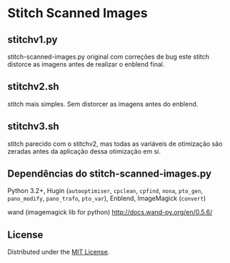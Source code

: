 # Stitch Scanned Images

## stitchv1.py

stitch-scanned-images.py original com correções de bug
este stitch distorce as imagens antes de realizar o enblend final.

## stitchv2.sh

stitch mais simples. Sem distorcer as imagens antes do enblend.

## stitchv3.sh

stitch parecido com o stitchv2, mas todas as variáveis de otimização são zeradas antes da aplicação dessa otimização em si.


## Dependências do stitch-scanned-images.py

Python 3.2+, Hugin (`autooptimiser`, `cpclean`, `cpfind`, `nona`, `pto_gen`,
`pano_modify`, `pano_trafo`, `pto_var`), Enblend, ImageMagick (`convert`)

wand (imagemagick lib for python) http://docs.wand-py.org/en/0.5.6/

## License

Distributed under the [MIT License](http://www.opensource.org/licenses/MIT).
